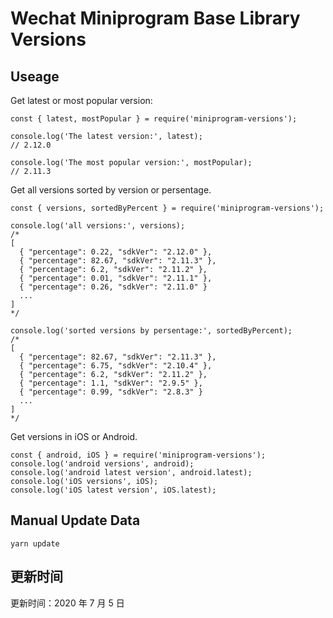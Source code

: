 
# Wechat Miniprogram Base Library Versions

## Useage

Get latest or most popular version:

```;
const { latest, mostPopular } = require('miniprogram-versions');

console.log('The latest version:', latest);
// 2.12.0

console.log('The most popular version:', mostPopular);
// 2.11.3

```

Get all versions sorted by version or persentage.

```
const { versions, sortedByPercent } = require('miniprogram-versions');

console.log('all versions:', versions);
/*
[
  { "percentage": 0.22, "sdkVer": "2.12.0" },
  { "percentage": 82.67, "sdkVer": "2.11.3" },
  { "percentage": 6.2, "sdkVer": "2.11.2" },
  { "percentage": 0.01, "sdkVer": "2.11.1" },
  { "percentage": 0.26, "sdkVer": "2.11.0" }
  ...
]
*/

console.log('sorted versions by persentage:', sortedByPercent);
/*
[
  { "percentage": 82.67, "sdkVer": "2.11.3" },
  { "percentage": 6.75, "sdkVer": "2.10.4" },
  { "percentage": 6.2, "sdkVer": "2.11.2" },
  { "percentage": 1.1, "sdkVer": "2.9.5" },
  { "percentage": 0.99, "sdkVer": "2.8.3" }
  ...
]
*/
```

Get versions in iOS or Android.

```
const { android, iOS } = require('miniprogram-versions');
console.log('android versions', android);
console.log('android latest version', android.latest);
console.log('iOS versions', iOS);
console.log('iOS latest version', iOS.latest);
```

## Manual Update Data

```
yarn update
```

## 更新时间

更新时间：2020 年 7 月 5 日
